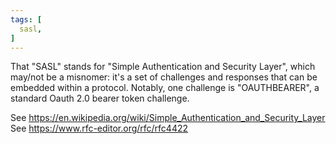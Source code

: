 ```yaml
---
tags: [
  sasl,
]
---
```


That "SASL" stands for "Simple Authentication and Security Layer", which may/not be a misnomer: it's a set of challenges and responses that can be embedded within a protocol.
Notably, one challenge is "OAUTHBEARER", a standard Oauth 2.0 bearer token challenge. 

See https://en.wikipedia.org/wiki/Simple_Authentication_and_Security_Layer
See https://www.rfc-editor.org/rfc/rfc4422